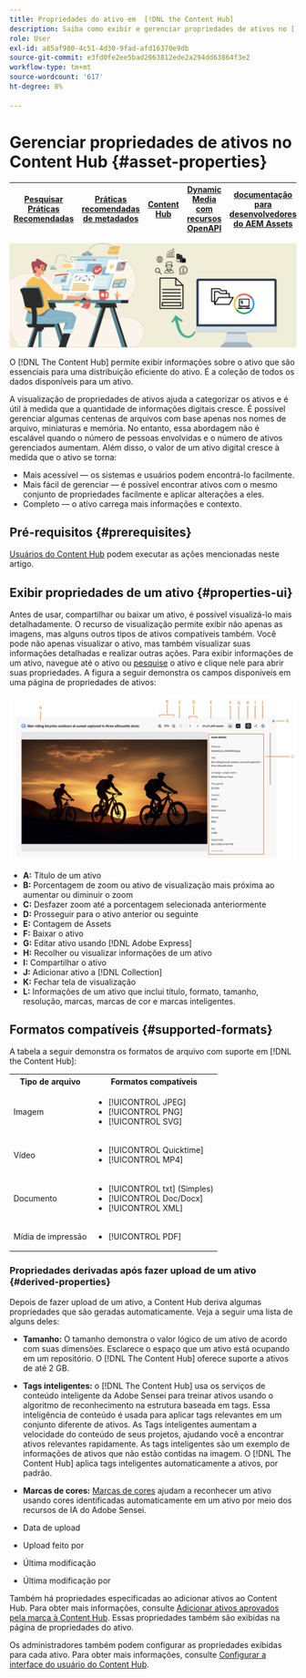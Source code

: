 ```yaml
---
title: Propriedades do ativo em  [!DNL the Content Hub]
description: Saiba como exibir e gerenciar propriedades de ativos no [!DNL Content Hub]
role: User
exl-id: a85af980-4c51-4d30-9fad-afd16370e9db
source-git-commit: e3fd0fe2ee5bad2863812ede2a294dd63864f3e2
workflow-type: tm+mt
source-wordcount: '617'
ht-degree: 8%

---
```


# Gerenciar propriedades de ativos no Content Hub {#asset-properties}

| [Pesquisar Práticas Recomendadas](/help/assets/search-best-practices.md) | [Práticas recomendadas de metadados](/help/assets/metadata-best-practices.md) | [Content Hub](/help/assets/product-overview.md) | [Dynamic Media com recursos OpenAPI](/help/assets/dynamic-media-open-apis-overview.md) | [documentação para desenvolvedores do AEM Assets](https://developer.adobe.com/experience-cloud/experience-manager-apis/) |
| ------------- | --------------------------- |---------|----|-----|

![Imagem do banner de metadados](assets/metadata-banner-image.png)

O [!DNL The Content Hub] permite exibir informações sobre o ativo que são essenciais para uma distribuição eficiente do ativo. É a coleção de todos os dados disponíveis para um ativo.

A visualização de propriedades de ativos ajuda a categorizar os ativos e é útil à medida que a quantidade de informações digitais cresce. É possível gerenciar algumas centenas de arquivos com base apenas nos nomes de arquivo, miniaturas e memória. No entanto, essa abordagem não é escalável quando o número de pessoas envolvidas e o número de ativos gerenciados aumentam. Além disso, o valor de um ativo digital cresce à medida que o ativo se torna:

* Mais acessível — os sistemas e usuários podem encontrá-lo facilmente.
* Mais fácil de gerenciar — é possível encontrar ativos com o mesmo conjunto de propriedades facilmente e aplicar alterações a eles.
* Completo — o ativo carrega mais informações e contexto.

## Pré-requisitos {#prerequisites}

[Usuários do Content Hub](deploy-content-hub.md#onboard-content-hub-users) podem executar as ações mencionadas neste artigo.

## Exibir propriedades de um ativo {#properties-ui}

Antes de usar, compartilhar ou baixar um ativo, é possível visualizá-lo mais detalhadamente. O recurso de visualização permite exibir não apenas as imagens, mas alguns outros tipos de ativos compatíveis também. Você pode não apenas visualizar o ativo, mas também visualizar suas informações detalhadas e realizar outras ações. Para exibir informações de um ativo, navegue até o ativo ou [pesquise](search-assets.md) o ativo e clique nele para abrir suas propriedades. A figura a seguir demonstra os campos disponíveis em uma página de propriedades de ativos:

![Propriedades de uma interface do usuário do ativo](assets/properties-ui.png)

* **A:** Título de um ativo
* **B:** Porcentagem de zoom ou ativo de visualização mais próxima ao aumentar ou diminuir o zoom
* **C:** Desfazer zoom até a porcentagem selecionada anteriormente
* **D:** Prosseguir para o ativo anterior ou seguinte
* **E:** Contagem de Assets
* **F:** Baixar o ativo
* **G:** Editar ativo usando [!DNL Adobe Express]
* **H:** Recolher ou visualizar informações de um ativo
* **I:** Compartilhar o ativo
* **J:** Adicionar ativo a [!DNL Collection]
* **K:** Fechar tela de visualização
* **L:** Informações de um ativo que inclui título, formato, tamanho, resolução, marcas, marcas de cor e marcas inteligentes.

## Formatos compatíveis {#supported-formats}

A tabela a seguir demonstra os formatos de arquivo com suporte em [!DNL the Content Hub]:

<table> 
    <tbody>
     <tr>
      <th><strong>Tipo de arquivo</strong></th>
      <th><strong>Formatos compatíveis</strong></th>
     </tr>
     <tr>
      <td>Imagem</td>
      <td>
        <ul>
            <li>[!UICONTROL JPEG]</li> 
            <li>[!UICONTROL PNG]</li> 
            <li>[!UICONTROL SVG]</li>
        </ul>
      </td>
     </tr>
     <tr>
      <td>Vídeo</td>
      <td>
        <ul>
            <li>[!UICONTROL Quicktime]</li>  
            <li>[!UICONTROL MP4]</li> 
        </ul>
      </td>
     </tr>
      <tr>
      <td>Documento</td>
      <td>
        <ul>
            <li>[!UICONTROL txt] (Simples)</li>  
            <li>[!UICONTROL Doc/Docx]</li> 
            <li>[!UICONTROL XML]</li>
        </ul>
      </td>
     </tr>
     <tr>
      <td>Mídia de impressão</td>
      <td>
        <ul>
            <li>[!UICONTROL PDF]</li>  
        </ul>
      </td>
     </tr>  
    </tbody>
   </table>

### Propriedades derivadas após fazer upload de um ativo {#derived-properties}

Depois de fazer upload de um ativo, a Content Hub deriva algumas propriedades que são geradas automaticamente. Veja a seguir uma lista de alguns deles:

* **Tamanho:** O tamanho demonstra o valor lógico de um ativo de acordo com suas dimensões. Esclarece o espaço que um ativo está ocupando em um repositório. O [!DNL The Content Hub] oferece suporte a ativos de até 2 GB.

<!--* **Tags:** Tags help you categorize assets that can be browsed and searched more efficiently. Tagging helps in propagating the appropriate taxonomy to other users and workflows. -->

* **Tags inteligentes:** o [!DNL The Content Hub] usa os serviços de conteúdo inteligente da Adobe Sensei para treinar ativos usando o algoritmo de reconhecimento na estrutura baseada em tags. Essa inteligência de conteúdo é usada para aplicar tags relevantes em um conjunto diferente de ativos. As Tags inteligentes aumentam a velocidade do conteúdo de seus projetos, ajudando você a encontrar ativos relevantes rapidamente. As tags inteligentes são um exemplo de informações de ativos que não estão contidas na imagem. O [!DNL The Content Hub] aplica tags inteligentes automaticamente a ativos, por padrão.

* **Marcas de cores:** [Marcas de cores](#https://experienceleague.adobe.com/docs/experience-manager-cloud-service/content/assets/manage/color-tag-images.html?lang=en) ajudam a reconhecer um ativo usando cores identificadas automaticamente em um ativo por meio dos recursos de IA do Adobe Sensei.

* Data de upload

* Upload feito por

* Última modificação

* Última modificação por

Também há propriedades especificadas ao adicionar ativos ao Content Hub. Para obter mais informações, consulte [Adicionar ativos aprovados pela marca à Content Hub](upload-brand-approved-assets.md). Essas propriedades também são exibidas na página de propriedades do ativo.

Os administradores também podem configurar as propriedades exibidas para cada ativo. Para obter mais informações, consulte [Configurar a interface do usuário do Content Hub](configure-content-hub-ui-options.md#configure-asset-details-content-hub).

<!--

### Date range {#date-range} 

The date range allows you to select dates you want to see the assets. You can customize date range by choosing the start and end dates. 

-->
